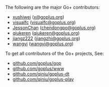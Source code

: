 The following are the major Go+ contributors:

- [xushiwei](https://github.com/xushiwei) (x@goplus.org)
- [visualfc](https://github.com/visualfc) (visualfc@goplus.org)
- [JessonChan](https://github.com/JessonChan) (chendongpo@goplus.org)
- [qiukeren](https://github.com/qiukeren) (qiukeren@goplus.org)
- [jiangz222](https://github.com/jiangz222) (jiangzhi@goplus.org)
- [wangyi](https://github.com/wangkuiyi) (wangyi@goplus.org)

To get all contributors of the Go+ projects, See:
- [github.com/goplus/gop](https://github.com/goplus/gop/graphs/contributors)
- [github.com/goplus/www](https://github.com/goplus/www/graphs/contributors)
- [github.com/qiniu/goplus-dt](https://github.com/qiniu/goplus-dt/graphs/contributors)
- [github.com/qiniu/goplus-play](https://github.com/qiniu/goplus-play/graphs/contributors)
